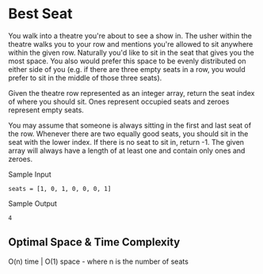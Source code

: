# Best Seat

You walk into a theatre you're about to see a show in. The usher within the theatre walks you to your row and mentions you're allowed to sit anywhere within the given row. Naturally you'd like to sit in the seat that gives you the most space. You also would prefer this space to be evenly distributed on either side of you (e.g. if there are three empty seats in a row, you would prefer to sit in the middle of those three seats).

Given the theatre row represented as an integer array, return the seat index of where you should sit. Ones represent occupied seats and zeroes represent empty seats.

You may assume that someone is always sitting in the first and last seat of the row. Whenever there are two equally good seats, you should sit in the seat with the lower index. If there is no seat to sit in, return -1. The given array will always have a length of at least one and contain only ones and zeroes.

Sample Input
```
seats = [1, 0, 1, 0, 0, 0, 1]
```

Sample Output
```
4
```

## Optimal Space & Time Complexity

O(n) time | O(1) space - where n is the number of seats
